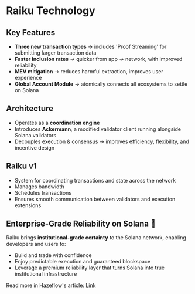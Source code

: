 # Raiku Technology

## Key Features
- **Three new transaction types** → includes 'Proof Streaming' for submitting larger transaction data  
- **Faster inclusion rates** → quicker from app → network, with improved reliability  
- **MEV mitigation** → reduces harmful extraction, improves user experience  
- **Global Account Module** → atomically connects all ecosystems to settle on Solana  

## Architecture
- Operates as a **coordination engine**  
- Introduces **Ackermann**, a modified validator client running alongside Solana validators  
- Decouples execution & consensus → improves efficiency, flexibility, and incentive design  

## Raiku v1
- System for coordinating transactions and state across the network  
- Manages bandwidth  
- Schedules transactions  
- Ensures smooth communication between validators and execution extensions
## Enterprise-Grade Reliability on Solana 🐉

Raiku brings **institutional-grade certainty** to the Solana network, enabling developers and users to:  
- Build and trade with confidence  
- Enjoy predictable execution and guaranteed blockspace  
- Leverage a premium reliability layer that turns Solana into true institutional infrastructure  

Read more in Hazeflow's article: [Link](https://x.com/hazeflow_xyz/status/1975911209862885696)
